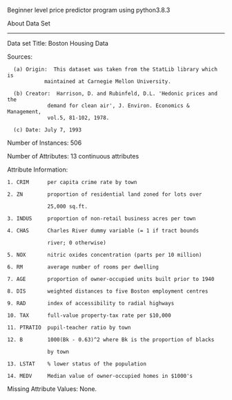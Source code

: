 
Beginner level price predictor program using python3.8.3

About Data Set
*************
Data set Title: Boston Housing Data

Sources:

      (a) Origin:  This dataset was taken from the StatLib library which is
                maintained at Carnegie Mellon University.
                
      (b) Creator:  Harrison, D. and Rubinfeld, D.L. 'Hedonic prices and the 
                 demand for clean air', J. Environ. Economics & Management,
                 vol.5, 81-102, 1978.
                 
      (c) Date: July 7, 1993
   
Number of Instances: 506

Number of Attributes: 13 continuous attributes 

Attribute Information:

    1. CRIM      per capita crime rate by town
    
    2. ZN        proportion of residential land zoned for lots over 
    
                 25,000 sq.ft.
                 
    3. INDUS     proportion of non-retail business acres per town
    
    4. CHAS      Charles River dummy variable (= 1 if tract bounds 
    
                 river; 0 otherwise)
                 
    5. NOX       nitric oxides concentration (parts per 10 million)
    
    6. RM        average number of rooms per dwelling
    
    7. AGE       proportion of owner-occupied units built prior to 1940
    
    8. DIS       weighted distances to five Boston employment centres
    
    9. RAD       index of accessibility to radial highways
    
    10. TAX      full-value property-tax rate per $10,000
    
    11. PTRATIO  pupil-teacher ratio by town
    
    12. B        1000(Bk - 0.63)^2 where Bk is the proportion of blacks 
    
                 by town
                 
    13. LSTAT    % lower status of the population
    
    14. MEDV     Median value of owner-occupied homes in $1000's
    
Missing Attribute Values:  None.
